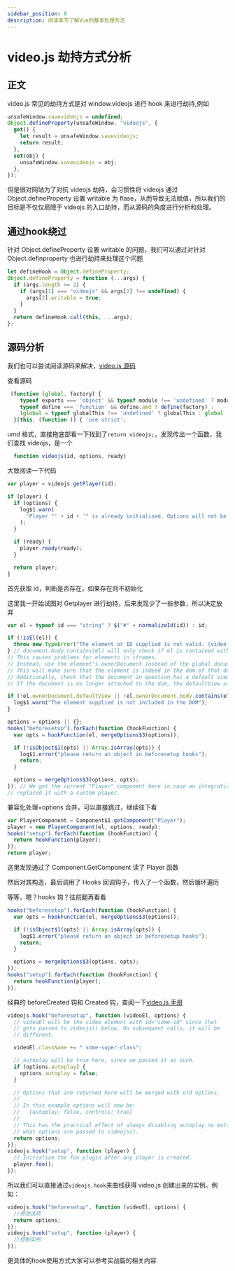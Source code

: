 ```yaml
---
sidebar_position: 8
description: 阅读本节了解Vue的基本处理方法
---
```


# video.js 劫持方式分析

## 正文

video.js 常见的劫持方式是对 window.videojs 进行 hook 来进行劫持,例如

```js
unsafeWindow.savevideojs = undefined;
Object.defineProperty(unsafeWindow, "videojs", {
  get() {
    let result = unsafeWindow.savevideojs;
    return result;
  },
  set(obj) {
    unsafeWindow.savevideojs = obj;
  },
});
```

但是很对网站为了对抗 videojs 劫持，会习惯性将 videojs 通过 Object.defineProperty 设置 writable 为 flase，从而导致无法赋值，所以我们的目标是不仅仅局限于 videojs 的入口劫持，而从源码的角度进行分析和处理。

## 通过hook绕过

针对 Object.defineProperty 设置 writable 的问题，我们可以通过对针对 Object.definproperty 也进行劫持来处理这个问题

```js
let defineHook = Object.defineProperty;
Object.defineProperty = function (...args) {
  if (args.length >= 2) {
    if (args[1] === "videojs" && args[2] !== undefined) {
      args[2].writable = true;
    }
  }
  return defineHook.call(this, ...args);
};
```

## 源码分析

我们也可以尝试阅读源码来解决，[video.js 源码](https://unpkg.com/video.js@7.17.0/dist/video.js)

查看源码

```js
 (function (global, factory) {
    typeof exports === 'object' && typeof module !== 'undefined' ? module.exports = factory() :
    typeof define === 'function' && define.amd ? define(factory) :
    (global = typeof globalThis !== 'undefined' ? globalThis : global || self, global.videojs = factory());
  }(this, (function () { 'use strict';
```

umd 格式，直接拖底部看一下找到了`return videojs;`，发现传出一个函数，我们查找 videojs，是一个

```js
  function videojs(id, options, ready)
```

大致阅读一下代码

```js
var player = videojs.getPlayer(id);

if (player) {
  if (options) {
    log$1.warn(
      'Player "' + id + '" is already initialised. Options will not be applied.'
    );
  }

  if (ready) {
    player.ready(ready);
  }

  return player;
}
```

首先获取 id，判断是否存在，如果存在则不初始化

这里我一开始试图对 Getplayer 进行劫持，后来发现少了一些参数，所以决定放弃

```js
var el = typeof id === "string" ? $("#" + normalizeId(id)) : id;

if (!isEl(el)) {
  throw new TypeError("The element or ID supplied is not valid. (videojs)");
} // document.body.contains(el) will only check if el is contained within that one document.
// This causes problems for elements in iframes.
// Instead, use the element's ownerDocument instead of the global document.
// This will make sure that the element is indeed in the dom of that document.
// Additionally, check that the document in question has a default view.
// If the document is no longer attached to the dom, the defaultView of the document will be null.

if (!el.ownerDocument.defaultView || !el.ownerDocument.body.contains(el)) {
  log$1.warn("The element supplied is not included in the DOM");
}

options = options || {};
hooks("beforesetup").forEach(function (hookFunction) {
  var opts = hookFunction(el, mergeOptions$3(options));

  if (!isObject$1(opts) || Array.isArray(opts)) {
    log$1.error("please return an object in beforesetup hooks");
    return;
  }

  options = mergeOptions$3(options, opts);
}); // We get the current "Player" component here in case an integration has
// replaced it with a custom player.
```

兼容化处理+options 合并，可以直接跳过，继续往下看

```js
var PlayerComponent = Component$1.getComponent("Player");
player = new PlayerComponent(el, options, ready);
hooks("setup").forEach(function (hookFunction) {
  return hookFunction(player);
});
return player;
```

这里发现通过了 Component.GetComponent 读了 Player 函数

然后对其构造，最后调用了 Hooks 回调钩子，传入了一个函数，然后循环遍历

等等，嗯？hooks 钩？往前翻再看看

```js
hooks("beforesetup").forEach(function (hookFunction) {
  var opts = hookFunction(el, mergeOptions$3(options));

  if (!isObject$1(opts) || Array.isArray(opts)) {
    log$1.error("please return an object in beforesetup hooks");
    return;
  }

  options = mergeOptions$3(options, opts);
});
hooks("setup").forEach(function (hookFunction) {
  return hookFunction(player);
});
```

经典的 beforeCreated 钩和 Created 钩，查阅一下[video.js 手册](https://docs.videojs.com/tutorial-hooks.html)

```js
videojs.hook("beforesetup", function (videoEl, options) {
  // videoEl will be the video element with id="some-id" since that
  // gets passed to videojs() below. On subsequent calls, it will be
  // different.

  videoEl.className += " some-super-class";

  // autoplay will be true here, since we passed it as such.
  if (options.autoplay) {
    options.autoplay = false;
  }

  // Options that are returned here will be merged with old options.
  //
  // In this example options will now be:
  //   {autoplay: false, controls: true}
  //
  // This has the practical effect of always disabling autoplay no matter
  // what options are passed to videojs().
  return options;
});
videojs.hook("setup", function (player) {
  // Initialize the foo plugin after any player is created.
  player.foo();
});
```

所以我们可以直接通过`videojs.hook`来曲线获得 video.js 创建出来的实例。例如：

```js
videojs.hook("beforesetup", function (videoEl, options) {
  //修改选项
  return options;
});
videojs.hook("setup", function (player) {
  //控制实例
});
```

更具体的hook使用方式大家可以参考实战篇的相关内容
